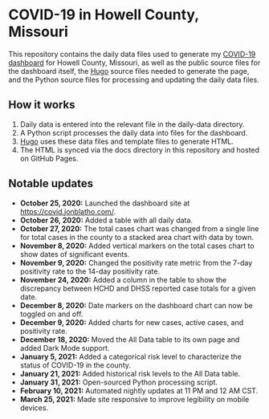 # COVID-19 in Howell County, Missouri
This repository contains the daily data files used to generate my [COVID-19 dashboard](https://covid.jonblatho.com/) for Howell County, Missouri, as well as the public source files for the dashboard itself, the [Hugo](https://gohugo.io/) source files needed to generate the page, and the Python source files for processing and updating the daily data files.

## How it works
1. Daily data is entered into the relevant file in the daily-data directory.
2. A Python script processes the daily data into files for the dashboard.
3. [Hugo](https://gohugo.io/) uses these data files and template files to generate HTML.
4. The HTML is synced via the docs directory in this repository and hosted on GitHub Pages.

## Notable updates

* **October 25, 2020:** Launched the dashboard site at https://covid.jonblatho.com/.
* **October 26, 2020:** Added a table with all daily data.
* **October 27, 2020:** The total cases chart was changed from a single line for total cases in the county to a stacked area chart with data by town.
* **November 8, 2020:** Added vertical markers on the total cases chart to show dates of significant events.
* **November 9, 2020:** Changed the positivity rate metric from the 7-day positivity rate to the 14-day positivity rate.
* **November 24, 2020:** Added a column in the table to show the discrepancy between HCHD and DHSS reported case totals for a given date.
* **December 8, 2020:** Date markers on the dashboard chart can now be toggled on and off.
* **December 9, 2020:** Added charts for new cases, active cases, and positivity rate.
* **December 18, 2020:** Moved the All Data table to its own page and added Dark Mode support.
* **January 5, 2021:** Added a categorical risk level to characterize the status of COVID-19 in the county.
* **January 21, 2021:** Added historical risk levels to the All Data table.
* **January 31, 2021:** Open-sourced Python processing script.
* **February 10, 2021:** Automated nightly updates at 11 PM and 12 AM CST.
* **March 25, 2021:** Made site responsive to improve legibility on mobile devices.